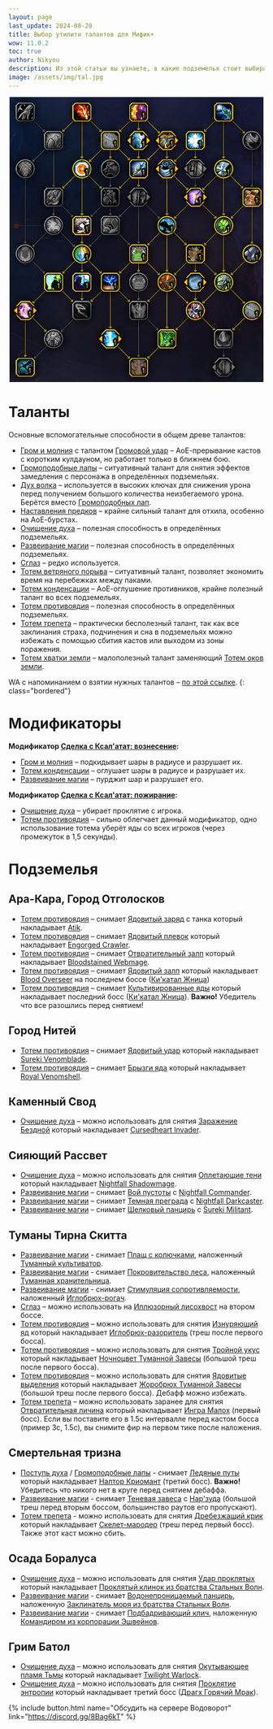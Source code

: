 ```yaml
---
layout: page
last_update: 2024-08-20
title: Выбор утилити талантов для Мифик+
wow: 11.0.2
toc: true
author: Nikyou
description: Из этой статьи вы узнаете, в какие подземелья стоит выбирать различные вспомогательные способности из классового древа талантов.
image: /assets/img/tal.jpg
---
```


<p align="center">
<img src="/assets/img/util.jpg" width=500x>
</p>

# Таланты

Основные вспомогательные способности в общем древе талантов:

* [Гром и молния](https://www.wowhead.com/ru/spell=51490) с талантом [Громовой удар](https://www.wowhead.com/ru/spell=378779) – АоЕ-прерывание кастов с коротким кулдауном, но работает только в ближнем бою.
* [Громоподобные лапы](https://www.wowhead.com/ru/spell=378075) – ситуативный талант для снятия эффектов замедления с персонажа в определённых подземельях.
* [Дух волка](https://www.wowhead.com/ru/spell=260878) – используется в высоких ключах для снижения урона перед получением большого количества неизбегаемого урона. Берётся вместо [Громоподобных лап](https://www.wowhead.com/ru/spell=378075).
* [Наставления предков](https://www.wowhead.com/ru/spell=108281) – крайне сильный талант для отхила, особенно на АоЕ-бурстах.
* [Очищение духа](https://www.wowhead.com/ru/spell=51886) – полезная способность в определённых подземельях.
* [Развеивание магии](https://www.wowhead.com/ru/spell=370/) – полезная способность в определённых подземельях.
* [Сглаз](https://www.wowhead.com/ru/spell=51514) – редко используется.
* [Тотем ветряного порыва](https://www.wowhead.com/ru/spell=192077) – ситуативный талант, позволяет экономить время на перебежках между паками.
* [Тотем конденсации](https://www.wowhead.com/ru/spell=192058) – АоЕ-оглушение противников, крайне полезный талант во всех подземельях.
* [Тотем противоядия](https://www.wowhead.com/ru/spell=383013) – полезная способность в определённых подземельях.
* [Тотем трепета](https://www.wowhead.com/ru/spell=8143) – практически бесполезный талант, так как все заклинания страха, подчинения и сна в подземельях можно избежать с помощью сбития кастов или выходом из зоны поражения.
* [Тотем хватки земли](https://www.wowhead.com/ru/spell=51485) – малополезный талант заменяющий [Тотем оков земли](https://www.wowhead.com/ru/spell=2484).

WA с напоминанием о взятии нужных талантов – [по этой ссылке](https://wago.io/hzEzPJxst).
{: class="bordered"}

# Модификаторы

**Модификатор [Сделка с Ксал'атат: вознесение](https://www.wowhead.com/ru/affix=148):**
* [Гром и молния](https://www.wowhead.com/ru/spell=51490) – подкидывает шары в радиусе и разрушает их.
* [Тотем конденсации](https://www.wowhead.com/ru/spell=192058) – оглушает шары в радиусе и разрушает их.
* [Развеивание магии](https://www.wowhead.com/ru/spell=370/) – пурджит шар и разрушает его.

**Модификатор [Сделка с Ксал'атат: пожирание](https://www.wowhead.com/ru/affix=160):**
* [Очищение духа](https://www.wowhead.com/ru/spell=51886) – убирает проклятие с игрока.
* [Тотем противоядия](https://www.wowhead.com/ru/spell=383013) – сильно облегчает данный модификатор, одно использование тотема уберёт яды со всех игроков (через промежуток в 1,5 секунды).

# Подземелья

## Ара-Кара, Город Отголосков

* [Тотем противоядия](https://www.wowhead.com/ru/spell=383013) – снимает [Ядовитый заряд](https://www.wowhead.com/ru/spell=436322) с танка который накладывает [Atik](https://www.wowhead.com/ru/npc=217533).
* [Тотем противоядия](https://www.wowhead.com/ru/spell=383013) – снимает [Ядовитый плевок](https://www.wowhead.com/ru/spell=438618) который накладывает [Engorged Crawler](https://www.wowhead.com/ru/npc=214840).
* [Тотем противоядия](https://www.wowhead.com/ru/spell=383013) – снимает [Отвратительный залп](https://www.wowhead.com/ru/spell=448248) который накладывает [Bloodstained Webmage](https://www.wowhead.com/ru/npc=223253).
* [Тотем противоядия](https://www.wowhead.com/ru/spell=383013) – снимает [Ядовитый залп](https://www.wowhead.com/ru/spell=433841) который накладывает [Blood Overseer](https://www.wowhead.com/ru/npc=216364) на последнем боссе ([Ки'катал Жница](https://www.wowhead.com/ru/npc=215407))
* [Тотем противоядия](https://www.wowhead.com/ru/spell=383013) – снимает [Культивированные яды](https://www.wowhead.com/ru/spell=461487) который накладывает последний босс ([Ки'катал Жница](https://www.wowhead.com/ru/npc=215407)). **Важно!** Убедитель что все разошлись перед снятием!

## Город Нитей

* [Тотем противоядия](https://www.wowhead.com/ru/spell=383013) – снимает [Ядовитый удар](https://www.wowhead.com/ru/spell=443397) который накладывает [Sureki Venomblade](https://www.wowhead.com/ru/npc=220193).
* [Тотем противоядия](https://www.wowhead.com/ru/spell=383013) – снимает [Брызги яда](https://www.wowhead.com/ru/spell=434137) который накладывает [Royal Venomshell](https://www.wowhead.com/ru/npc=220730).

## Каменный Свод

* [Очищение духа](https://www.wowhead.com/ru/spell=51886) – можно использовать для снятия [Заражение Бездной](https://www.wowhead.com/ru/spell=426308) который накладывает [Cursedheart Invader](https://www.wowhead.com/ru/npc=212389).

## Сияющий Рассвет

* [Очищение духа](https://www.wowhead.com/ru/spell=51886) – можно использовать для снятия [Оплетающие тени](https://www.wowhead.com/ru/spell=431309) который накладывает [Nightfall Shadowmage](https://www.wowhead.com/ru/npc=213892).
* [Развеивание магии](https://www.wowhead.com/ru/spell=370) – снимает [Вой пустоты](https://www.wowhead.com/ru/spell=450756) с [Nightfall Commander](https://www.wowhead.com/ru/npc=214762).
* [Развеивание магии](https://www.wowhead.com/ru/spell=370) – снимает [Темная преграда](https://www.wowhead.com/ru/spell=432520) с [Nightfall Darkcaster](https://www.wowhead.com/ru/npc=213893).
* [Развеивание магии](https://www.wowhead.com/ru/spell=370) – снимает [Шелковый панцирь](https://www.wowhead.com/ru/spell=451097) с [Sureki Militant](https://www.wowhead.com/ru/npc=213932).

## Туманы Тирна Скитта

* [Развеивание магии](https://www.wowhead.com/ru/spell=370/) - снимает [Плащ с колючками](https://www.wowhead.com/ru/spell=324776), наложенный [Туманный культиватор](https://www.wowhead.com/ru/npc=166275).
* [Развеивание магии](https://www.wowhead.com/ru/spell=370/) - снимает [Покровительство леса](https://www.wowhead.com/ru/spell=324914), наложенный [Туманная хранительница](https://www.wowhead.com/ru/npc=166299).
* [Развеивание магии](https://www.wowhead.com/ru/spell=370/) - снимает [Стимуляция сопротивляемости](https://www.wowhead.com/ru/spell=326046), наложенный [Иглобрюх-рогач](https://www.wowhead.com/ru/npc=167111).
* [Сглаз](https://www.wowhead.com/ru/spell=51514) – можно использовать на [Иллюзорный лисохвост](https://www.wowhead.com/ru/npc=165251) на втором боссе.
* [Тотем противоядия](https://www.wowhead.com/ru/spell=383013) – можно использовать для снятия [Изнуряющий яд](https://www.wowhead.com/ru/spell=326092) который накладывает [Иглобрюх-разоритель](https://www.wowhead.com/ru/npc=167116) (треш после первого босса).
* [Тотем противоядия](https://www.wowhead.com/ru/spell=383013) – можно использовать для снятия [Тройной укус](https://www.wowhead.com/ru/spell=340288) который накладывает [Ночноцвет Туманной Завесы](https://www.wowhead.com/ru/npc=173714) (большой треш после первого босса).
* [Тотем противоядия](https://www.wowhead.com/ru/spell=383013) – можно использовать для снятия [Ядовитые выделения](https://www.wowhead.com/ru/spell=340304) который накладывает [Жоробрюх Туманной Завесы](https://www.wowhead.com/ru/npc=173720) (большой треш после первого босса). Дебафф можно избежать.
* [Тотем трепета](https://www.wowhead.com/ru/spell=8143) – можно использовать заранее для снятия [Отвратительная личина](https://www.wowhead.com/ru/spell=328756) который накладывает [Ингра Малох](https://www.wowhead.com/ru/npc=164567) (первый босс). Если вы поставите его в 1.5с интервалле перед кастом босса (пример 3с, 1.5с), вы снимите фир на первом тике после наложения.

## Смертельная тризна

* [Поступь духа](https://www.wowhead.com/ru/spell=58875) / [Громоподобные лапы](https://www.wowhead.com/ru/spell=378075) - снимает [Ледяные путы](https://www.wowhead.com/ru/spell=320788) который накладывает [Налтор Криомант](https://www.wowhead.com/ru/npc=162693) (третий босс). **Важно!** Убедитесь что никого нет в круге перед снятием дебаффа.
* [Развеивание магии](https://www.wowhead.com/ru/spell=370/) - снимает [Теневая завеса](https://www.wowhead.com/ru/spell=335141) с [Нар'зуда](https://www.wowhead.com/ru/npc=165824) (большой треш перед вторым боссом, большинство раутов его пропускают).
* [Тотем трепета](https://www.wowhead.com/ru/spell=8143) - можно использовать для снятия [Дребезжащий крик](https://www.wowhead.com/ru/spell=324293) который накладывает [Скелет-мародер](https://www.wowhead.com/ru/npc=165919) (треш перед первый босс). Также этот каст можно сбить.

## Осада Боралуса

* [Очищение духа](https://www.wowhead.com/ru/spell=51886) – можно использовать для снятия [Удар проклятых](https://www.wowhead.com/ru/spell=257168) который накладывает [Проклятый клинок из братства Стальных Волн](https://www.wowhead.com/ru/npc=138247).
* [Развеивание магии](https://www.wowhead.com/ru/spell=370/) - снимает [Водонепроницаемый панцирь](https://www.wowhead.com/ru/spell=256957), наложенную [Заклинатель моря из братства Стальных Волн](https://www.wowhead.com/ru/npc=144071).
* [Развеивание магии](https://www.wowhead.com/ru/spell=370/) - снимает [Подбадривающий клич](https://www.wowhead.com/ru/spell=275826), наложенную [Командиром из корпорации Эшвейнов](https://www.wowhead.com/ru/npc=128969).

## Грим Батол

* [Очищение духа](https://www.wowhead.com/ru/spell=51886) – можно использовать для снятия [Окутывающее пламя Тьмы](https://www.wowhead.com/ru/spell=451224) который накладывает [Twilight Warlock](https://www.wowhead.com/ru/npc=224271).
* [Очищение духа](https://www.wowhead.com/ru/spell=51886) – можно использовать для снятия [Проклятие энтропии](https://www.wowhead.com/ru/spell=450095) который накладывает третий босс ([Драгх Горячий Мрак](https://www.wowhead.com/ru/npc=40319)).


<p></p>

{% include button.html name="Обсудить на сервере Водоворот" link="https://discord.gg/8Bag6kT" %}

<p></p>